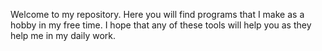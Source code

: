 Welcome to my repository. Here you will find programs that I make as a hobby in my free time. I hope that any of these tools will help you as they help me in my daily work.
